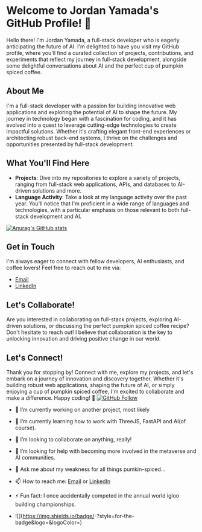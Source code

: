# Welcome to Jordan Yamada's GitHub Profile! 👋

Hello there! I'm Jordan Yamada, a full-stack developer who is eagerly anticipating the future of AI. I'm delighted to have you visit my GitHub profile, where you'll find a curated collection of projects, contributions, and experiments that reflect my journey in full-stack development, alongside some delightful conversations about AI and the perfect cup of pumpkin spiced coffee.

## About Me
I'm a full-stack developer with a passion for building innovative web applications and exploring the potential of AI to shape the future. My journey in technology began with a fascination for coding, and it has evolved into a quest to leverage cutting-edge technologies to create impactful solutions. Whether it's crafting elegant front-end experiences or architecting robust back-end systems, I thrive on the challenges and opportunities presented by full-stack development.

## What You'll Find Here
- **Projects**: Dive into my repositories to explore a variety of projects, ranging from full-stack web applications, APIs, and databases to AI-driven solutions and more.
- **Language Activity**: Take a look at my language activity over the past year. You'll notice that I'm proficient in a wide range of languages and technologies, with a particular emphasis on those relevant to both full-stack development and AI.

[![Anurag's GitHub stats](https://github-readme-stats.vercel.app/api?username=JordanYamada&show_icons=true&theme=radical)](https://github.com/anuraghazra/github-readme-stats)

## Get in Touch
I'm always eager to connect with fellow developers, AI enthusiasts, and coffee lovers! Feel free to reach out to me via:
- [Email](mailto:sadaotomokane@gmail.com)
- [LinkedIn](https://www.linkedin.com/in/jordan-yamada/)

## Let's Collaborate!
Are you interested in collaborating on full-stack projects, exploring AI-driven solutions, or discussing the perfect pumpkin spiced coffee recipe? Don't hesitate to reach out! I believe that collaboration is the key to unlocking innovation and driving positive change in our world.

## Let's Connect!
Thank you for stopping by! Connect with me, explore my projects, and let's embark on a journey of innovation and discovery together. Whether it's building robust web applications, shaping the future of AI, or simply enjoying a cup of pumpkin spiced coffee, I'm excited to collaborate and make a difference. Happy coding! 🚀
[![GitHub Follow](https://img.shields.io/github/followers/JordanYamada?label=Follow&style=social)](https://github.com/JordanYamada)


- 🔭 I’m currently working on another project, most likely
- 🌱 I’m currently learning how to work with ThreeJS, FastAPI and AI(of course). 
- 👯 I’m looking to collaborate on anything, really!
- 🤔 I’m looking for help with becoming more involved in the metaverse and AI communities.
- 💬 Ask me about my weakness for all things pumkin-spiced...
- 📫 How to reach me: [Email](mailto:sadaotomokane@gmail.com) or [LinkedIn](https://www.linkedin.com/in/jordan-yamada/)
- ⚡ Fun fact: I once accidentally competed in the annual world igloo building championships.

- ![<Badge Name>](https://img.shields.io/badge/<Badge Text>-<Background Color>?style=for-the-badge&logo=<Icon Name>&logoColor=<Logo Color>)
